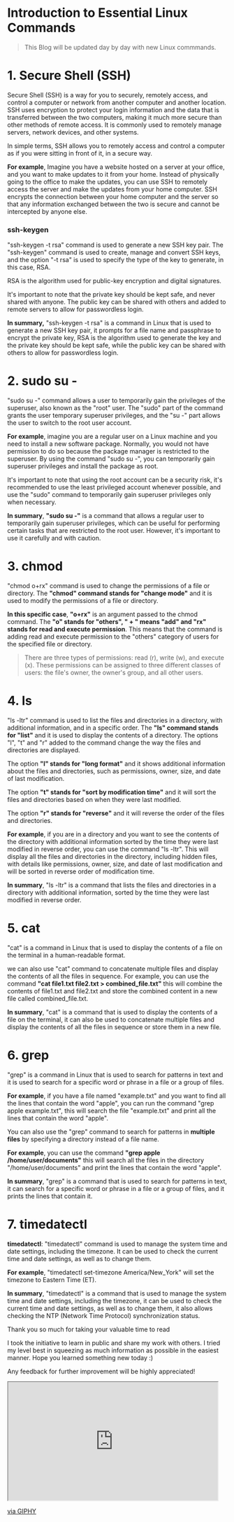 # Introduction to Essential Linux Commands

> This Blog will be updated day by day with new Linux commmands.

# 1\. **Secure Shell (SSH)**

Secure Shell (SSH) is a way for you to securely, remotely access, and control a computer or network from another computer and another location. SSH uses encryption to protect your login information and the data that is transferred between the two computers, making it much more secure than other methods of remote access. It is commonly used to remotely manage servers, network devices, and other systems.

In simple terms, SSH allows you to remotely access and control a computer as if you were sitting in front of it, in a secure way.

**For example**, Imagine you have a website hosted on a server at your office, and you want to make updates to it from your home. Instead of physically going to the office to make the updates, you can use SSH to remotely access the server and make the updates from your home computer. SSH encrypts the connection between your home computer and the server so that any information exchanged between the two is secure and cannot be intercepted by anyone else.

### ssh-keygen

"ssh-keygen -t rsa" command is used to generate a new SSH key pair. The "ssh-keygen" command is used to create, manage and convert SSH keys, and the option "-t rsa" is used to specify the type of the key to generate, in this case, RSA.

RSA is the algorithm used for public-key encryption and digital signatures.

It's important to note that the private key should be kept safe, and never shared with anyone. The public key can be shared with others and added to remote servers to allow for passwordless login.

**In summary,** "ssh-keygen -t rsa" is a command in Linux that is used to generate a new SSH key pair, it prompts for a file name and passphrase to encrypt the private key, RSA is the algorithm used to generate the key and the private key should be kept safe, while the public key can be shared with others to allow for passwordless login.

# 2\. **sudo su -**

"sudo su -" command allows a user to temporarily gain the privileges of the superuser, also known as the "root" user. The "sudo" part of the command grants the user temporary superuser privileges, and the "su -" part allows the user to switch to the root user account.

**For example**, imagine you are a regular user on a Linux machine and you need to install a new software package. Normally, you would not have permission to do so because the package manager is restricted to the superuser. By using the command "sudo su -", you can temporarily gain superuser privileges and install the package as root.

It's important to note that using the root account can be a security risk, it's recommended to use the least privileged account whenever possible, and use the "sudo" command to temporarily gain superuser privileges only when necessary.

**In summary**, **"sudo su -"** is a command that allows a regular user to temporarily gain superuser privileges, which can be useful for performing certain tasks that are restricted to the root user. However, it's important to use it carefully and with caution.

# 3\. **chmod**

"chmod o+rx" command is used to change the permissions of a file or directory. The **"chmod" command stands for "change mode"** and it is used to modify the permissions of a file or directory.

**In this specific case**, **"o+rx"** is an argument passed to the chmod command. The **"o" stands for "others", " + " means "add" and "rx" stands for read and execute permission**. This means that the command is adding read and execute permission to the "others" category of users for the specified file or directory.

> There are three types of permissions: read (r), write (w), and execute (x). These permissions can be assigned to three different classes of users: the file's owner, the owner's group, and all other users.

# 4\. **ls**

"ls -ltr" command is used to list the files and directories in a directory, with additional information, and in a specific order. The **"ls" command stands for "list"** and it is used to display the contents of a directory. The options "l", "t" and "r" added to the command change the way the files and directories are displayed.

The option **"l" stands for "long format"** and it shows additional information about the files and directories, such as permissions, owner, size, and date of last modification.

The option **"t" stands for "sort by modification time"** and it will sort the files and directories based on when they were last modified.

The option **"r" stands for "reverse"** and it will reverse the order of the files and directories.

**For example**, if you are in a directory and you want to see the contents of the directory with additional information sorted by the time they were last modified in reverse order, you can use the command "ls -ltr". This will display all the files and directories in the directory, including hidden files, with details like permissions, owner, size, and date of last modification and will be sorted in reverse order of modification time.

**In summary**, "ls -ltr" is a command that lists the files and directories in a directory with additional information, sorted by the time they were last modified in reverse order.

# 5\. cat

"cat" is a command in Linux that is used to display the contents of a file on the terminal in a human-readable format.

we can also use "cat" command to concatenate multiple files and display the contents of all the files in sequence. For example, you can use the command **"cat file1.txt file2.txt &gt; combined\_file.txt"** this will combine the contents of file1.txt and file2.txt and store the combined content in a new file called combined\_file.txt.

**In summary**, "cat" is a command that is used to display the contents of a file on the terminal, it can also be used to concatenate multiple files and display the contents of all the files in sequence or store them in a new file.

# 6\. grep

"grep" is a command in Linux that is used to search for patterns in text and it is used to search for a specific word or phrase in a file or a group of files.

**For example**, if you have a file named "example.txt" and you want to find all the lines that contain the word "apple", you can run the command "grep apple example.txt", this will search the file "example.txt" and print all the lines that contain the word "apple".

You can also use the "grep" command to search for patterns in **multiple files** by specifying a directory instead of a file name.

**For example**, you can use the command **"grep apple /home/user/documents"** this will search all the files in the directory "/home/user/documents" and print the lines that contain the word "apple".

**In summary**, "grep" is a command that is used to search for patterns in text, it can search for a specific word or phrase in a file or a group of files, and it prints the lines that contain it.

# 7\. timedatectl

**timedatectl**: "timedatectl" command is used to manage the system time and date settings, including the timezone. It can be used to check the current time and date settings, as well as to change them.

**For example**, "timedatectl set-timezone America/New\_York" will set the timezone to Eastern Time (ET).

**In summary**, "timedatectl" is a command that is used to manage the system time and date settings, including the timezone, it can be used to check the current time and date settings, as well as to change them, it also allows checking the NTP (Network Time Protocol) synchronization status.

Thank you so much for taking your valuable time to read

I took the initiative to learn in public and share my work with others. I tried my level best in squeezing as much information as possible in the easiest manner. Hope you learned something new today :)

Any feedback for further improvement will be highly appreciated!

<iframe src="https://giphy.com/embed/12noFudALzfIynHuUp" class="giphy-embed" width="480" height="270"></iframe>

[via GIPHY](https://giphy.com/gifs/thefastsaga-fast-and-furious-saga-five-12noFudALzfIynHuUp)